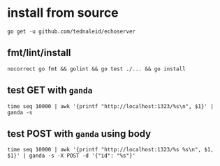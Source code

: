 # install from source

    go get -u github.com/tednaleid/echoserver
    
## fmt/lint/install

    nocorrect go fmt && golint && go test ./... && go install

## test GET with `ganda`

    time seq 10000 | awk '{printf "http://localhost:1323/%s\n", $1}' | ganda -s

## test POST with `ganda` using body

    time seq 10000 | awk '{printf "http://localhost:1323/%s %s\n", $1, $1}' | ganda -s -X POST -d '{"id": "%s"}'
